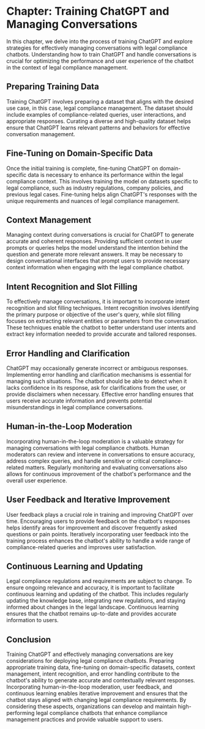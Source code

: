 Chapter: Training ChatGPT and Managing Conversations
====================================================

In this chapter, we delve into the process of training ChatGPT and explore strategies for effectively managing conversations with legal compliance chatbots. Understanding how to train ChatGPT and handle conversations is crucial for optimizing the performance and user experience of the chatbot in the context of legal compliance management.

Preparing Training Data
-----------------------

Training ChatGPT involves preparing a dataset that aligns with the desired use case, in this case, legal compliance management. The dataset should include examples of compliance-related queries, user interactions, and appropriate responses. Curating a diverse and high-quality dataset helps ensure that ChatGPT learns relevant patterns and behaviors for effective conversation management.

Fine-Tuning on Domain-Specific Data
-----------------------------------

Once the initial training is complete, fine-tuning ChatGPT on domain-specific data is necessary to enhance its performance within the legal compliance context. This involves training the model on datasets specific to legal compliance, such as industry regulations, company policies, and previous legal cases. Fine-tuning helps align ChatGPT's responses with the unique requirements and nuances of legal compliance management.

Context Management
------------------

Managing context during conversations is crucial for ChatGPT to generate accurate and coherent responses. Providing sufficient context in user prompts or queries helps the model understand the intention behind the question and generate more relevant answers. It may be necessary to design conversational interfaces that prompt users to provide necessary context information when engaging with the legal compliance chatbot.

Intent Recognition and Slot Filling
-----------------------------------

To effectively manage conversations, it is important to incorporate intent recognition and slot filling techniques. Intent recognition involves identifying the primary purpose or objective of the user's query, while slot filling focuses on extracting relevant entities or parameters from the conversation. These techniques enable the chatbot to better understand user intents and extract key information needed to provide accurate and tailored responses.

Error Handling and Clarification
--------------------------------

ChatGPT may occasionally generate incorrect or ambiguous responses. Implementing error handling and clarification mechanisms is essential for managing such situations. The chatbot should be able to detect when it lacks confidence in its response, ask for clarifications from the user, or provide disclaimers when necessary. Effective error handling ensures that users receive accurate information and prevents potential misunderstandings in legal compliance conversations.

Human-in-the-Loop Moderation
----------------------------

Incorporating human-in-the-loop moderation is a valuable strategy for managing conversations with legal compliance chatbots. Human moderators can review and intervene in conversations to ensure accuracy, address complex queries, and handle sensitive or critical compliance-related matters. Regularly monitoring and evaluating conversations also allows for continuous improvement of the chatbot's performance and the overall user experience.

User Feedback and Iterative Improvement
---------------------------------------

User feedback plays a crucial role in training and improving ChatGPT over time. Encouraging users to provide feedback on the chatbot's responses helps identify areas for improvement and discover frequently asked questions or pain points. Iteratively incorporating user feedback into the training process enhances the chatbot's ability to handle a wide range of compliance-related queries and improves user satisfaction.

Continuous Learning and Updating
--------------------------------

Legal compliance regulations and requirements are subject to change. To ensure ongoing relevance and accuracy, it is important to facilitate continuous learning and updating of the chatbot. This includes regularly updating the knowledge base, integrating new regulations, and staying informed about changes in the legal landscape. Continuous learning ensures that the chatbot remains up-to-date and provides accurate information to users.

Conclusion
----------

Training ChatGPT and effectively managing conversations are key considerations for deploying legal compliance chatbots. Preparing appropriate training data, fine-tuning on domain-specific datasets, context management, intent recognition, and error handling contribute to the chatbot's ability to generate accurate and contextually relevant responses. Incorporating human-in-the-loop moderation, user feedback, and continuous learning enables iterative improvement and ensures that the chatbot stays aligned with changing legal compliance requirements. By considering these aspects, organizations can develop and maintain high-performing legal compliance chatbots that enhance compliance management practices and provide valuable support to users.
